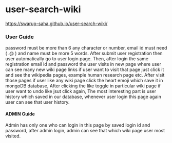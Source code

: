# user-search-wiki
https://swarup-saha.github.io/user-search-wiki/



### User Guide   #######

password must be more than 6  any character or number, email id must need ( .@ ) and name must be more 5 words.
After submit user registration  then user automatically go to user login page. Then, after login the same registration email id and password the user visits in new page where user can see many new wiki page links if user want to visit that page just click it and see the wikipedia pages, example human research page etc. After visit those pages if user like any wiki page click the heart emoji which save it in mongoDB database, After clicking the like toggle in particular wiki page if user want to undo like jsut click again, The most interesting part is user history which saved in our database, whenever user login this page again user can see that user history.

#### ADMIN Guide ####

Admin has only one who can login in this page by saved login id and password, after admin login, admin can see that which wiki page user most visited.
